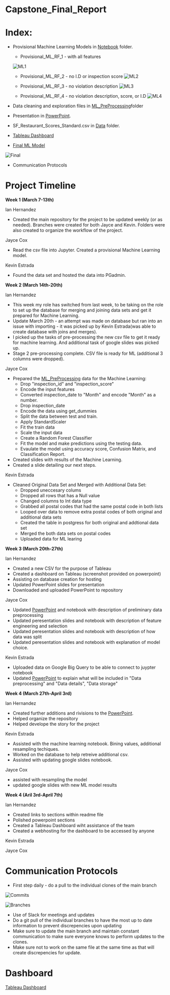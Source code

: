 # Capstone_Final_Report

# Index:

- Provisional Machine Learning Models in [Notebook](https://github.com/ianhernandezz/Capstone_Final_Report/tree/main/Notebooks) folder. 

    - Provisional_ML_RF_1 - with all features
    
    ![ML1](./Images/1.png)

    - Provisional_ML_RF_2 - no I.D or inspection score
    ![ML2](./Images/2.png)

    - Provisional_ML_RF_3 - no violation description
    ![ML3](./Images/3.png)

    - Provisional_ML_RF_4 - no violation description, score, or I.D
    ![ML4](./Images/4.png)

- Data cleaning and exploration files in [ML_PreProcessing](https://github.com/ianhernandezz/Capstone_Final_Report/tree/main/ML_Preprocessing)folder
- Presentation in [PowerPoint](https://docs.google.com/presentation/d/1ffB2AwLspXSwZHfQvp-hxV4Sp1jOLb_QtWpa1Kn_XQU/edit?usp=sharing). 
- SF_Restaurant_Scores_Standard.csv  in [Data](https://github.com/ianhernandezz/Capstone_Final_Report/tree/main/Data) folder. 
- [Tableau Dashboard](https://ianhernandezz.github.io/Capstone_Final_Report/)
- [Final ML Model](https://github.com/ianhernandezz/Capstone_Final_Report/blob/main/Capstone_ML_Final.ipynb)

![Final](./Images/FinalML.png)

- Communication Protocols 


# Project Timeline 

**Week 1 (March 7-13th)**

Ian Hernandez 

- Created the main repository for the project to be updated weekly (or as needed). Branches were created for both Jayce and Kevin. Folders were also created to organize the workflow of the project. 


Jayce Cox

- Read the csv file into Jupyter. Created a provisional Machine Learning model.


Kevin Estrada

- Found the data set and hosted the data into PGadmin.


**Week 2 (March 14th-20th)**

Ian Hernandez 

- This week my role has switched from last week, to be taking on the role to set up the database for merging and joining data sets and get it prepared for Machine Learning. 
- Update March 20th - an attempt was made on database but ran into an issue with importing - it was picked up by Kevin Estrada(was able to create database with joins and merges). 
- I picked up the tasks of pre-processing the new csv file to get it ready for machine learning. And additional task of google slides was picked up. 
- Stage 2 pre-processing complete. CSV file is ready for ML (additional 3 columns were dropped). 

Jayce Cox 

- Prepared the [ML_PreProcessing](https://github.com/ianhernandezz/Capstone_Final_Report/tree/main/ML_Preprocessing) data for the Machine Learning:
    - Drop "inspection_id" and "inspection_score"
    - Encode the input features
    - Converted inspection_date to "Month" and encode "Month" as a number. 
    - Drop inspection_date 
    - Encode the data using get_dummies
    - Split the data between test and train. 
    - Apply StandardScaler
    - Fit the train data
    - Scale the input data
    - Create a Random Forest Classifier
    - Fit the model and make predictions using the testing data. 
    - Evaulate the model using accuracy score, Confusion Matrix, and Classification Report. 
- Created slides with results of the Machine Learning.
- Created a slide detailing our next steps. 

Kevin Estrada
- Cleaned Original Data Set and Merged with Additional Data Set:
    - Dropped uneccesary colums
    - Dropped all rows that has a Null value 
    - Changed columns to Int data type
    - Grabbed all postal codes that had the same postal code in both lists
    - Looped over data to remove extra postal codes of both original and additional data sets
    - Created the table in postgress for both original and addtional data set
    - Merged the both data sets on postal codes
    - Uploaded data for ML learing 


**Week 3 (March 20th-27th)**

Ian Hernandez 
- Created a new CSV for the purpose of Tableau
- Created a dashboard on Tableau (screenshot provided on powerpoint)
- Assisting on database creation for hosting
- Updated PowerPoint slides for presentation 
- Downloaded and uploaded PowerPoint to repository

Jayce Cox
- Updated [PowerPoint](https://docs.google.com/presentation/d/1ffB2AwLspXSwZHfQvp-hxV4Sp1jOLb_QtWpa1Kn_XQU/edit?usp=sharing) and notebook with description of preliminary data preprocessing
- Updated peresentation slides and notebook with description of feature engineering and selection
- Updated peresentation slides and notebook with description of how data was split
- Updated peresentation slides and notebook with explanation of model choice. 

Kevin Estrada
- Uploaded data on Google Big Query to be able to connect to juypter notebook
- Updated [PowerPoint](https://docs.google.com/presentation/d/1ffB2AwLspXSwZHfQvp-hxV4Sp1jOLb_QtWpa1Kn_XQU/edit?usp=sharing) to explain what will be included in "Data preprocessing" and "Data details", "Data storage"


**Week 4 (March 27th-April 3rd)**

Ian Hernandez
- Created further additions and rivisions to the [PowerPoint](https://docs.google.com/presentation/d/1ffB2AwLspXSwZHfQvp-hxV4Sp1jOLb_QtWpa1Kn_XQU/edit?usp=sharing).
- Helped organize the repository 
- Helped develope the story for the project

Kevin Estrada
- Assisted with the machine learning notebook. Bining values, additional resampling techiques. 
- Worked on the database to help retreive additional csv.
- Assisted with updating google slides notebook. 

Jayce Cox

- assisted with resampling the model
- updated google slides with new ML model results

**Week 4 (Aril 3rd-April 7th)**

Ian Hernandez

- Created links to sections within readme file
- Polished powerpoint sections
- Created a Tableau Dashboard wiht assistance of the team
- Created a webhosting for the dashboard to be accessed by anyone

Kevin Estrada

Jayce Cox


# Communication Protocols

- First step daily - do a pull to the individual clones of the main branch 

![Commits](./Images/Commits.png)

![Branches](./Images/Branches.png)

- Use of Slack for meetings and updates
- Do a git pull of the individual branches to have the most up to date information to prevent discrepencies upon updating
- Make sure to update the main branch and maintain constant communication to make sure everyone knows to perform updates to the clones. 
- Make sure not to work on the same file at the same time as that will create discrepencies for update. 

# Dashboard 

[Tableau Dashboard](https://ianhernandezz.github.io/Capstone_Final_Report/)
